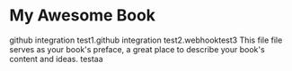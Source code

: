 My Awesome Book
=======
github integration test1.github integration test2.webhooktest3
This file file serves as your book's preface, a great place to describe your book's content and ideas. testaa
